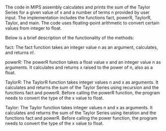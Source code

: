 The code in MIPS assembly calculates and prints the sum of the Taylor Series for a given value of x and a number of terms n provided by user input. 
The implementation includes the functions fact, powerR, TaylorR, Taylor, and main. 
The code uses floating-point arithmetic to convert certain values from integer to float.

Below is a brief description of the functionality of the methods:

fact:
The fact function takes an integer value n as an argument, calculates, and returns n!.

powerR:
The powerR function takes a float value x and an integer value n as arguments. It calculates and returns x raised to the power of n, also as a float.

TaylorR:
The TaylorR function takes integer values n and x as arguments. It calculates and returns the sum of the Taylor Series using recursion and the functions fact and powerR. Before calling the powerR function, the program needs to convert the type of the x value to float.

Taylor:
The Taylor function takes integer values n and x as arguments. It calculates and returns the sum of the Taylor Series using iteration and the functions fact and powerR.
Before calling the power function, the program needs to convert the type of the x value to float.
